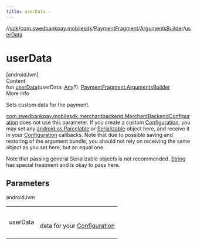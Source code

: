 ```yaml
---
title: userData -
---
```

//[sdk](../../../../index)/[com.swedbankpay.mobilesdk](../../index)/[PaymentFragment](../index)/[ArgumentsBuilder](index)/[userData](user-data)



# userData  
[androidJvm]  
Content  
fun [userData](user-data)(userData: [Any](https://kotlinlang.org/api/latest/jvm/stdlib/kotlin/-any/index.html)?): [PaymentFragment.ArgumentsBuilder](index)  
More info  


Sets custom data for the payment.



[com.swedbankpay.mobilesdk.merchantbackend.MerchantBackendConfiguration](../../../com.swedbankpay.mobilesdk.merchantbackend/-merchant-backend-configuration/index) does not use this parameter. If you create a custom [Configuration](../../-configuration/index), you may set any [android.os.Parcelable](https://developer.android.com/reference/kotlin/android/os/Parcelable.html) or [Serializable](https://developer.android.com/reference/kotlin/java/io/Serializable.html) object here, and receive it in your [Configuration](../../-configuration/index) callbacks. Note that due to possible saving and restoring of the argument bundle, you should not rely on receiving the same object as you set here, but an equal one.



Note that passing general Serializable objects is not recommended. [String](https://kotlinlang.org/api/latest/jvm/stdlib/kotlin/-string/index.html) has special treatment and is okay to pass here.



## Parameters  
  
androidJvm  
  
| | |
|---|---|
| <a name="com.swedbankpay.mobilesdk/PaymentFragment.ArgumentsBuilder/userData/#kotlin.Any?/PointingToDeclaration/"></a>userData| <a name="com.swedbankpay.mobilesdk/PaymentFragment.ArgumentsBuilder/userData/#kotlin.Any?/PointingToDeclaration/"></a><br><br>data for your [Configuration](../../-configuration/index)<br><br>|
  
  



